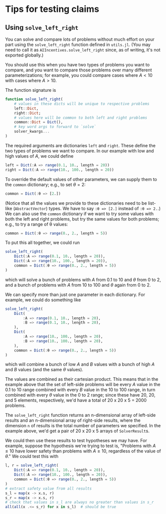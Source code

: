 # Tips for testing claims

## Using `solve_left_right`

You can solve and compare lots of problems without much effort on your part using the `solve_left_right` function defined in `utils.jl`. (You may need to call it as `AIIncentives.solve_left_right` since, as of writing, it's not exported globally.)

You should use this when you have two types of problems you want to compare, and you want to compare those problems over many different parameterizations; for example, you could compare cases where $A < 10$ with cases where $A > 10$.

The function signature is
```julia
function solve_left_right(
    # values in these dicts will be unique to respective problems
    left::Dict,
    right::Dict;
    # values here will be common to both left and right problems
    common::Dict = Dict(),
    # key word args to forward to `solve`
    solver_kwargs...
)
```

The required arguments are dictionaries `left` and `right`. These define the two types of problems we want to compare. In our example with low and high values of $A$, we could define
```julia
left = Dict(:A => range(0.1, 10., length = 20))
right = Dict(:A => range(10., 100., length = 20))
```
To override the default values of other parameters, we can supply them to the `common` dictionary; e.g., to set $\theta = 2$:
```julia
common = Dict(:θ => [2.])
```
(Notice that all the values we provide to these dictionaries need to be list-like (`AbstractVector`) types. We have to say `:θ => [2.]` instead of `:θ => 2.`.)
We can also use the `common` dictionary if we want to try some values with both the left and right problems, but try the same values for both problems; e.g., to try a range of θ values:
```julia
common = Dict(:θ => range(0., 2., length = 5))
```

To put this all together, we could run
```julia
solve_left_right(
    Dict(:A => range(0.1, 10., length = 20)),
    Dict(:A => range(10., 100., length = 20)),
    common = Dict(:θ => range(0., 2., length = 5))
)
```
which will solve a bunch of problems with $A$ from 0.1 to 10 and $\theta$ from 0 to 2, and a bunch of problems with $A$ from 10 to 100 and $\theta$ again from 0 to 2.

We can specify more than just one parameter in each dictionary. For example, we could do something like
```julia
solve_left_right(
    Dict(
        :A => range(0.1, 10., length = 20),
        :B => range(0.1, 10., length = 20),
    ),
    Dict(
        :A => range(10., 100., length = 20),
        :B => range(10., 100., length = 20),
    ),
    common = Dict(:θ => range(0., 2., length = 5))
)
```
which will combine a bunch of low $A$ and $B$ values with a bunch of high $A$ and $B$ values (and the same $\theta$ values).

The values are combined as their cartesian product. This means that in the example above that the set of left-side problems will be every $A$ value in the 0.1 to 10 range combined with every $B$ value in the 10 to 100 range, in turn combined with every $\theta$ value in the 0 to 2 range; since these have 20, 20, and 5 elements, respectively, we'd have a total of 20 x 20 x 5 = 2000 problems.

The `solve_left_right` function returns an n-dimensional array of left-side results and an n-dimensional array of right-side results, where the dimension `n` of results is the total number of parameters we specified. In the example above, we'd get a pair of 20 x 20 x 5 arrays of `SolverResult`s.

We could then use these results to test hypotheses we may have. For example, suppose the hypothesis we're trying to test is, "Problems with $A \leq 10$ have lower safety than problems with $A \geq 10$, regardless of the value of $\theta$." We could test this with
```julia
l, r = solve_left_right(
    Dict(:A => range(0.1, 10., length = 20)),
    Dict(:A => range(10., 100., length = 20)),
    common = Dict(:θ => range(0., 2., length = 5))
)
# extract safety value from all results
s_l = map(x -> x.s, r)
s_r = map(x -> x.s, r)
# check that values in s_l are always no greater than values in s_r
all(all(x .<= s_r) for x in s_l)  # should be true
```